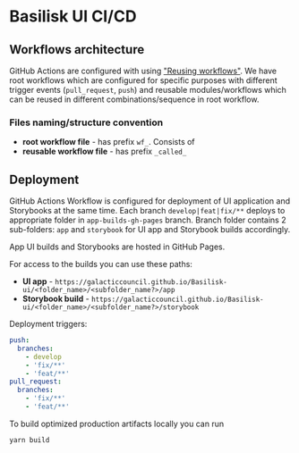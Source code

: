 # Basilisk UI CI/CD

## Workflows architecture

GitHub Actions are configured with using ["Reusing workflows"](https://docs.github.com/en/actions/using-workflows/reusing-workflows).
We have root workflows which are configured for specific purposes with different 
trigger events (`pull_request`, `push`) and reusable modules/workflows which can be reused in different 
combinations/sequence in root workflow.

### Files naming/structure convention
- __root workflow file__ - has prefix `wf_`. Consists of  
- __reusable workflow file__ - has prefix `_called_`


## Deployment

GitHub Actions Workflow is configured for deployment of UI application and Storybooks
at the same time. Each branch `develop|feat|fix/**` deploys to appropriate folder in `app-builds-gh-pages` branch.
Branch folder contains 2 sub-folders: `app` and `storybook` for UI app and Storybook builds
accordingly.

App UI builds and Storybooks are hosted in GitHub Pages.

For access to the builds you can use these paths:

- **UI app** - `https://galacticcouncil.github.io/Basilisk-ui/<folder_name>/<subfolder_name?>/app`
- **Storybook build** - `https://galacticcouncil.github.io/Basilisk-ui/<folder_name>/<subfolder_name?>/storybook`

Deployment triggers:

```yaml
push:
  branches:
    - develop
    - 'fix/**'
    - 'feat/**'
pull_request:
  branches:
    - 'fix/**'
    - 'feat/**'
```

To build optimized production artifacts locally you can run

```
yarn build
```